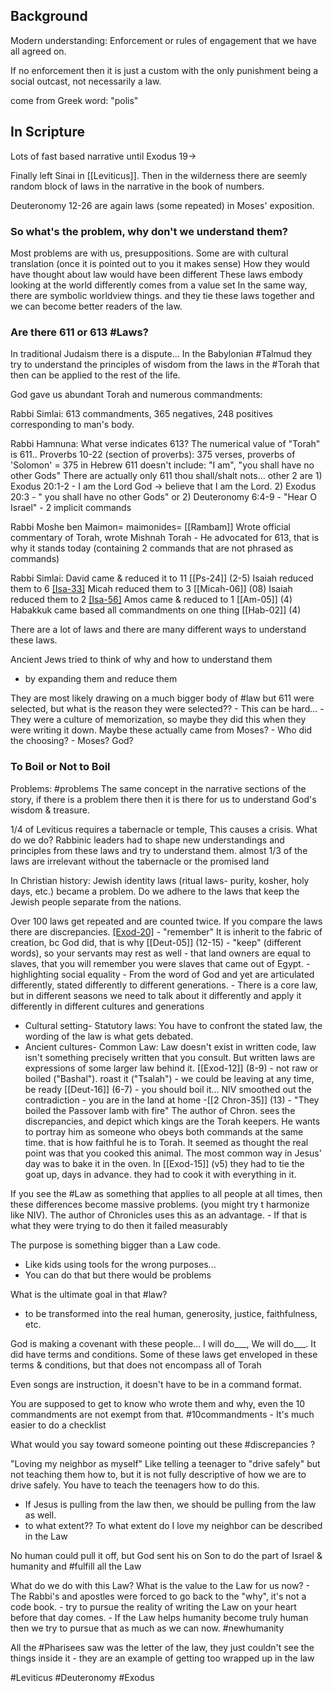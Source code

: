 ## Background
Modern understanding: Enforcement or rules of engagement that we have all agreed on. 

If no enforcement then it is just a custom with the only punishment being a social outcast, not necessarily a law. 

come from Greek word: "polis"

## In Scripture
Lots of fast based narrative until Exodus 19-> 

Finally left Sinai in [[Leviticus]]. Then in the wilderness there are seemly random block of laws in the narrative in the book of numbers. 

Deuteronomy 12-26 are again laws (some repeated) in Moses' exposition. 

### So what's the problem, why don't we understand them?
Most problems are with us, presuppositions. 
Some are with cultural translation (once it is pointed out to you it makes sense)
	How they would have thought about law would have been different
These laws embody looking at the world differently 
	comes from a value set
		In the same way, there are symbolic worldview things. and they tie these laws together and we can become better readers of the law. 


### Are there 611 or 613 #Laws?
In traditional Judaism there is a dispute...
In the Babylonian #Talmud they try to understand the principles of wisdom from the laws in the #Torah that then can be applied to the rest of the life. 


God gave us abundant Torah and numerous commandments:

Rabbi Simlai: 613 commandments, 365 negatives, 248 positives corresponding to man's body.

Rabbi Hamnuna: What verse indicates 613? The numerical value of "Torah" is 611..
	Proverbs 10-22 (section of proverbs): 375 verses, proverbs of 'Solomon' = 375 in Hebrew
	611 doesn't include: "I am", "you shall have no other Gods"
	There are actually only 611 thou shall/shalt nots... 
		other 2 are 1) Exodus 20:1-2 - I am the Lord God -> believe that I am the Lord. 2) Exodus 20:3 - " you shall have no other Gods" or 2) Deuteronomy 6:4-9 - "Hear O Israel"
		- 2 implicit commands

Rabbi Moshe ben Maimon= maimonides= [[Rambam]] 
	Wrote official commentary of Torah, wrote Mishnah Torah 
	- He advocated for 613, that is why it stands today (containing 2 commands that are not phrased as commands)

Rabbi Simlai: David came & reduced it to 11 [[Ps-24]] (2-5)
	Isaiah reduced them to 6 [[Isa-33]](15)
	Micah reduced them to 3 [[Micah-06]] (08)
	Isaiah reduced them to 2 [[Isa-56]](1)
	Amos came & reduced to 1 [[Am-05]] (4)
	Habakkuk came based all commandments on one thing [[Hab-02]] (4)

There are a lot of laws and there are many different ways to understand these laws. 

Ancient Jews tried to think of why and how to understand them
- by expanding them and reduce them 

They are most likely drawing on a much bigger body of #law but 611 were selected, but what is the reason they were selected??
	- This can be hard...
	- They were a culture of memorization, so maybe they did this when they were writing it down. Maybe these actually came from Moses? 
		- Who did the choosing? 
			- Moses? God? 



### To Boil or Not to Boil

Problems: #problems
The same concept in the narrative sections of the story, if there is a problem there then it is there for us to understand God's wisdom & treasure.

1/4 of Leviticus requires a tabernacle or temple, This causes a crisis. What do we do? Rabbinic leaders had to shape new understandings and principles from these laws and try to understand them. almost 1/3 of the laws are irrelevant without the tabernacle or the promised land

In Christian history: Jewish identity laws (ritual laws- purity, kosher, holy days, etc.) became a problem. Do we adhere to the laws that keep the Jewish people separate from the nations. 

Over 100 laws get repeated and are counted twice. If you compare the laws there are discrepancies. 
	[[Exod-20]](8-11) - "remember" It is inherit to the fabric of creation, bc God did, that is why
	[[Deut-05]] (12-15) - "keep" (different words), so your servants may rest as well - that land owners are equal to slaves, that you will remember you were slaves that came out of Egypt. - highlighting social equality
	- From the word of God and yet are articulated differently, stated differently to different generations. 
	- There is a core law, but in different seasons we need to talk about it differently and apply it differently in different cultures and generations
- Cultural setting- Statutory laws: You have to confront the stated law, the wording of the law is what gets debated.
- Ancient cultures- Common Law: Law doesn't exist in written code, law isn't something precisely written that you consult. But written laws are expressions of some larger law behind it.
	[[Exod-12]] (8-9) - not raw or boiled ("Bashal"). roast it ("Tsalah")
		- we could be leaving at any time, be ready
	[[Deut-16]] (6-7) - you should boil it... NIV smoothed out the contradiction
		- you are in the land at home
	-[[2 Chron-35]] (13) - "They boiled the Passover lamb with fire"
		The author of Chron. sees the discrepancies, and depict which kings are the Torah keepers. He wants to portray him as someone who obeys both commands at the same time. that is how faithful he is to Torah. 
	It seemed as thought the real point was that you cooked this animal. 
	The most common way in Jesus' day was to bake it in the oven.
	In [[Exod-15]] (v5) they had to tie the goat up, days in advance. they had to cook it  with everything in it. 

If you see the #Law as something that applies to all people at all times, then these differences become massive problems. (you might try t harmonize like NIV). The author of Chronicles uses this as an advantage. 
	- If that is what they were trying to do then it failed measurably

The purpose is something bigger than a Law code. 
- Like kids using tools for the wrong purposes... 
- You can do that but there would be problems


What is the ultimate goal in that #law? 
- to be transformed into the real human, generosity, justice, faithfulness, etc.

God is making a covenant with these people... I will do___, We will do___.
	It did have terms and conditions.
		Some of these laws get enveloped in these terms & conditions, but that does not encompass all of Torah

Even songs are instruction, it doesn't have to be in a command format. 

You are supposed to get to know who wrote them and why, even the 10 commandments are not exempt from that. #10commandments
	- It's much easier to do a checklist 


What would you say toward someone pointing out these #discrepancies ?

"Loving my neighbor as myself"
Like telling a teenager to "drive safely" but not teaching them how to, but it is not fully descriptive of how we are to drive safely. You have to teach the teenagers how to do this.
- If Jesus is pulling from the law then, we should be pulling from the law as well.
- to what extent?? To what extent do I love my neighbor can be described in the Law

No human could pull it off, but God sent his on Son to do the part of Israel & humanity and #fulfill all the Law 

What do we do with this Law? What is the value to the Law for us now? 
	- The Rabbi's and apostles were forced to go back to the "why", it's not a code book.
	- try to pursue the reality of writing the Law on your heart before that day comes. 
	- If the Law helps humanity become truly human then we try to pursue that as much as we can now. #newhumanity

All the #Pharisees saw was the letter of the law, they just couldn't see the things inside it
	- they are an example of getting too wrapped up in the law

 #Leviticus #Deuteronomy #Exodus  



